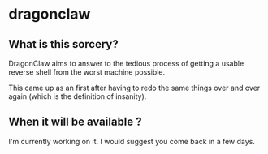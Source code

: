 # dragonclaw

## What is this sorcery? 

DragonClaw aims to answer to the tedious process of getting a usable reverse shell from the worst machine possible. 

This came up as an first after having to redo the same things over and over again (which is the definition of insanity). 

## When it will be available ? 

I'm currently working on it. I would suggest you come back in a few days. 
